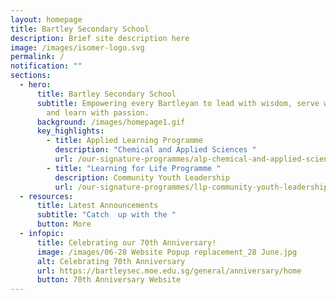 ```yaml
---
layout: homepage
title: Bartley Secondary School
description: Brief site description here
image: /images/isomer-logo.svg
permalink: /
notification: ""
sections:
  - hero:
      title: Bartley Secondary School
      subtitle: Empowering every Bartleyan to lead with wisdom, serve with humility
        and learn with passion.
      background: /images/homepage1.gif
      key_highlights:
        - title: Applied Learning Programme
          description: "Chemical and Applied Sciences "
          url: /our-signature-programmes/alp-chemical-and-applied-sciences-fragrance
        - title: "Learning for Life Programme "
          description: Community Youth Leadership
          url: /our-signature-programmes/llp-community-youth-leadership
  - resources:
      title: Latest Announcements
      subtitle: "Catch  up with the "
      button: More
  - infopic:
      title: Celebrating our 70th Anniversary!
      image: /images/06-28 Website Popup replacement_28 June.jpg
      alt: Celebrating 70th Anniversary
      url: https://bartleysec.moe.edu.sg/general/anniversary/home
      button: 70th Anniversary Website
---
```

